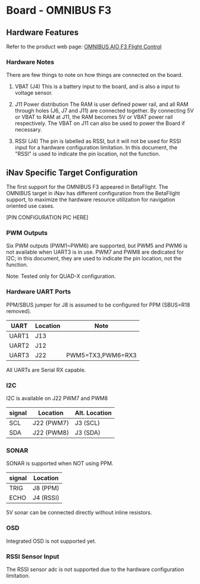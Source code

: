 # Board - OMNIBUS F3

## Hardware Features

Refer to the product web page:
[OMNIBUS AIO F3 Flight Control](http://shop.myairbot.com/index.php/flight-control/cleanflight-baseflight/omnibusv11.html)

### Hardware Notes

There are few things to note on how things are connected on the board.

1. VBAT (J4)
This is a battery input to the board, and is also a input to voltage sensor.

2. J11 Power distribution
The RAM is user defined power rail, and all RAM through holes (J6, J7 and J11) are connected together. By connecting 5V or VBAT to RAM at J11, the RAM becomes 5V or VBAT power rail respectively. The VBAT on J11 can also be used to power the Board if necessary.

3. RSSI (J4)
The pin is labelled as RSSI, but it will not be used for RSSI input for a hardware configuration limitation. In this document, the "RSSI" is used to indicate the pin location, not the function.

## iNav Specific Target Configuration

The first support for the OMNIBUS F3 appeared in BetaFlight.
The OMNIBUS target in iNav has different configuration from the BetaFlight support, to maximize the hardware resource utilization for navigation oriented use cases.

 [PIN CONFIGURATION PIC HERE]

### PWM Outputs

Six PWM outputs (PWM1~PWM6) are supported, but PWM5 and PWM6 is not available when UART3 is in use.
PWM7 and PWM8 are dedicated for I2C; in this document, they are used to indicate the pin location, not the function.

Note: Tested only for QUAD-X configuration.

### Hardware UART Ports

PPM/SBUS jumper for J8 is assumed to be configured for PPM (SBUS=R18 removed).

| UART  | Location | Note              |
|-------|----------|-------------------|
| UART1 |J13       |                   |
| UART2 |J12       |                   |
| UART3 |J22       | PWM5=TX3,PWM6=RX3 |

All UARTs are Serial RX capable.

### I2C

I2C is available on J22 PWM7 and PWM8

|signal | Location   | Alt. Location |
|-------|------------|---------------|
|SCL    | J22 (PWM7) | J3 (SCL)      |
|SDA    | J22 (PWM8) | J3 (SDA)      |

### SONAR

SONAR is supported when NOT using PPM.

|signal | Location   |
|-------|------------|
|TRIG   | J8 (PPM)   |
|ECHO   | J4 (RSSI)  |

5V sonar can be connected directly without inline resistors.

### OSD

Integrated OSD is not supported yet.

### RSSI Sensor Input

The RSSI sensor adc is not supported due to the hardware configuration limitation.

